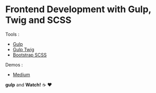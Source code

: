 # Frontend Development with Gulp, Twig and SCSS
Tools :

* [Gulp](https://gulpjs.com)
* [Gulp Twig](https://www.npmjs.com/package/gulp-twig) 
* [Bootstrap SCSS](https://github.com/twbs/bootstrap/tree/v4.1.2/scss)

Demos :
* [Medium](https://medium.com/p/65f4b40d3b8e/)

**gulp** and **Watch!** :coffee: :heart: